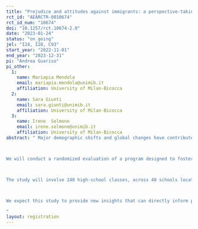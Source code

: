 ```yaml
---
title: "Prejudice and attitudes against immigrants: a perspective-taking intervention in high schools in italy"
rct_id: "AEARCTR-0010674"
rct_id_num: "10674"
doi: "10.1257/rct.10674-2.0"
date: "2023-01-24"
status: "on_going"
jel: "I24, I28, C93"
start_year: "2022-11-01"
end_year: "2023-12-31"
pi: "Andrea Guariso"
pi_other:
  1:
    name: Mariapia Mendola
    email: mariapia.mendola@unimib.it
    affiliation: University of Milan-Bicocca
  2:
    name: Sara Giunti
    email: sara.giunti@unimib.it
    affiliation: University of Milan-Bicocca
  3:
    name: Irene  Solmone
    email: irene.solmone@unimib.it
    affiliation: University of Milan-Bicocca
abstract: " Major demographic shifts and global changes have contributed to the increasing diversity in the composition of the population in Italy. The country has been relentlessly involved in population aging and demographic decline, while at the same time turning from a historical emigration country to a major destination for (young) migrants and asylum seekers from neighbouring regions. This change in the demographic composition has significant implications for social integration at the local level, with major challenges posed by hostile attitudes towards immigrants and minority groups, including prejudices, discrimination, and xenophobia. This project investigates the potential role of educational programs in shaping attitudes toward immigrants and cultural diversity among youth, with the final goal of designing effective integration policies for inter-group relations and an inclusive society.

We will conduct a randomized evaluation of a program designed to foster intercultural dialogue and social inclusion through perspective-taking activities that can encourage students to break down stereotypes and consider cultural diversity and integration as a value. The program is implemented by the Italian-based NGO Helpcode and has been created by a multidisciplinary team of social scientists, pedagogical consultants, and multimedia developers within a framework of ‘active learning’. 

The study will involve 240 high-school classes, across 40 schools located in the provinces of the two Italian cities of Milano and Genova. Due to resource constraints, the program can only be delivered to 120 classes during the school year 2022-2023. Other classes will be covered in the future, depending on the success of this initial phase and on future funding availability. The classes that will receive the program in this initial phase will be randomly selected among available classes within each target school. We will then conduct two rounds of data collection (baseline and endline), surveying a sample of about 17 students per class, for a total of about 4,080 students. Our primary outcome of interest will be attitudes towards migrants, as captured through a combination of measures, that include the Implicit Association Test (IAT), behavioural games, and self-reported measures. Our surveys will also allow us to capture a wider range of outcomes and discuss the mechanisms behind the observed impact.

We expect this study to provide new insights that can directly inform practitioners and policymakers to design programs and policies aimed at handling the complexity of population changes and creating an open and inclusive society. 
"
layout: registration
---
```


